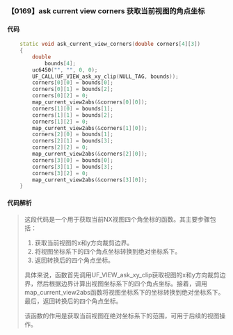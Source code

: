 ### 【0169】ask current view corners 获取当前视图的角点坐标

#### 代码

```cpp
    static void ask_current_view_corners(double corners[4][3])  
    {  
        double  
            bounds[4];  
        uc6450("", "", 0, 0);  
        UF_CALL(UF_VIEW_ask_xy_clip(NULL_TAG, bounds));  
        corners[0][0] = bounds[0];  
        corners[0][1] = bounds[2];  
        corners[0][2] = 0;  
        map_current_view2abs(&corners[0][0]);  
        corners[1][0] = bounds[1];  
        corners[1][1] = bounds[2];  
        corners[1][2] = 0;  
        map_current_view2abs(&corners[1][0]);  
        corners[2][0] = bounds[1];  
        corners[2][1] = bounds[3];  
        corners[2][2] = 0;  
        map_current_view2abs(&corners[2][0]);  
        corners[3][0] = bounds[0];  
        corners[3][1] = bounds[3];  
        corners[3][2] = 0;  
        map_current_view2abs(&corners[3][0]);  
    }

```

#### 代码解析

> 这段代码是一个用于获取当前NX视图四个角坐标的函数。其主要步骤包括：
>
> 1. 获取当前视图的x和y方向裁剪边界。
> 2. 将视图坐标系下的四个角点坐标转换到绝对坐标系下。
> 3. 返回转换后的四个角点坐标。
>
> 具体来说，函数首先调用UF_VIEW_ask_xy_clip获取视图的x和y方向裁剪边界，然后根据边界计算出视图坐标系下的四个角点坐标。接着，调用map_current_view2abs函数将视图坐标系下的坐标转换到绝对坐标系下。最后，返回转换后的四个角点坐标。
>
> 该函数的作用是获取当前视图在绝对坐标系下的范围，可用于后续的视图操作。
>
